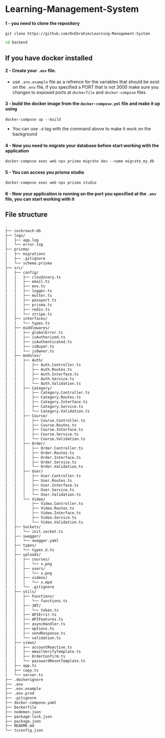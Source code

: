 # Learning-Management-System

#### 1 - you need to clone the repository

```git
git clone https://github.com/0xEbrahim/Learning-Management-System
```

```bash
cd backend
```

## If you have docker installed

#### 2 - Create your `.env` file.

- use `.env.example` file as a refrence for the variables that should be exist on the `.env` file, if you specified a PORT that is not 3000 make sure you changes to exposed ports at `dockerfile` and `docker-compose` files

#### 3 - build the docker image from the `docker-compose.yml` file and make it up using

```shell
docker-compose up --build
```

- You can use `-d` tag with the command above to make it work on the background

#### 4 - Now you need to migrate your database before start working with the application

```shell
docker-compose exec web npx prisma migrate dev --name migrate_my_db
```

#### 5 - You can access you prisma studio

```shell
docker-compose exec web npx prisma studio
```

#### 6 - Now your application is running on the port you specified at the `.env` file, you can start working with it

## File structure
```txt
.
├── cockroach-db
├── logs/
│   ├── app.log
│   └── error.log
├── prisma/
│   ├── migrations
│   ├── .gitignore
│   └── schema.prisma
├── src/
│   ├── config/
│   │   ├── cloudinary.ts
│   │   ├── email.ts
│   │   ├── env.ts
│   │   ├── logger.ts
│   │   ├── multer.ts
│   │   ├── passport.ts
│   │   ├── prisma.ts
│   │   ├── redis.ts
│   │   └── stripe.ts
│   ├── interfaces/
│   │   └── types.ts
│   ├── middlewares/
│   │   ├── globalError.ts
│   │   ├── isAuthorized.ts
│   │   ├── isAuthenticated.ts
│   │   ├── isBuyer.ts
│   │   └── isOwner.ts
│   ├── modules/
│   │   ├── Auth/
│   │   │   ├── Auth.Controller.ts
│   │   │   ├── Auth.Routes.ts
│   │   │   ├── Auth.Interface.ts
│   │   │   ├── Auth.Service.ts
│   │   │   └── Auth.Validation.ts
│   │   ├── Category/
│   │   │   ├── Category.Controller.ts
│   │   │   ├── Category.Routes.ts
│   │   │   ├── Category.Interface.ts
│   │   │   ├── Category.Service.ts
│   │   │   └── Category.Validation.ts
│   │   ├── Course/
│   │   │   ├── Course.Controller.ts
│   │   │   ├── Course.Routes.ts
│   │   │   ├── Course.Interface.ts
│   │   │   ├── Course.Service.ts
│   │   │   └── Course.Validation.ts
│   │   ├── Order/
│   │   │   ├── Order.Controller.ts
│   │   │   ├── Order.Routes.ts
│   │   │   ├── Order.Interface.ts
│   │   │   ├── Order.Service.ts
│   │   │   └── Order.Validation.ts
│   │   ├── User/
│   │   │   ├── User.Controller.ts
│   │   │   ├── User.Routes.ts
│   │   │   ├── User.Interface.ts
│   │   │   ├── User.Service.ts
│   │   │   └── User.Validation.ts
│   │   └── Video/
│   │       ├── Video.Controller.ts
│   │       ├── Video.Routes.ts
│   │       ├── Video.Interface.ts
│   │       ├── Video.Service.ts
│   │       └── Video.Validation.ts
│   ├── Sockets/
│   │   └── init.socket.ts
│   ├── swagger/
│   │   └── swagger.yaml
│   ├── types/
│   │   └── types.d.ts
│   ├── uploads/
│   │   ├── courses/
│   │   │   └── x.png
│   │   ├── users/
│   │   │   └── x.png
│   │   ├── videos/
│   │   │   └── x.mp4
│   │   └── .gitignore
│   ├── utils/
│   │   ├── Functions/
│   │   │   └── functions.ts
│   │   ├── JWT/
│   │   │   └── token.ts
│   │   ├── APIErrir.ts
│   │   ├── APIFeatures.ts
│   │   ├── asyncHandler.ts
│   │   ├── options.ts
│   │   ├── sendResponse.ts
│   │   └── validation.ts
│   ├── views/
│   │   ├── accountReactive.ts
│   │   ├── emailVerifyTemplate.ts
│   │   ├── OrderConfirm.ts
│   │   └── passwordResetTemplate.ts
│   ├── app.ts
│   ├── copy.ts
│   └── server.ts
├── .dockerignore
├── .env
├── .env.example
├── .env.prod
├── .gitignore
├── docker-compose.yaml
├── Dockerfile
├── nodemon.json
├── package-lock.json
├── package.json
├── README.md
└── tsconfig.json
```
